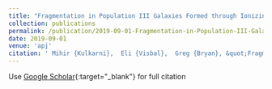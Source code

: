 ```yaml
---
title: "Fragmentation in Population III Galaxies Formed through Ionizing Radiation"
collection: publications
permalink: /publication/2019-09-01-Fragmentation-in-Population-III-Galaxies-Formed-through-Ionizing-Radiation
date: 2019-09-01
venue: 'apj'
citation: ' Mihir {Kulkarni},  Eli {Visbal},  Greg {Bryan}, &quot;Fragmentation in Population III Galaxies Formed through Ionizing Radiation.&quot; apj, 2019.'
---
```

Use [Google Scholar](https://scholar.google.com/scholar?q=Fragmentation+in+Population+III+Galaxies+Formed+through+Ionizing+Radiation){:target="_blank"} for full citation